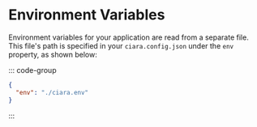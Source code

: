 # Environment Variables

Environment variables for your application are read from a separate file. This file's path is specified in your `ciara.config.json` under the `env` property, as shown below:

::: code-group
```json [ciara.config.json]
{
  "env": "./ciara.env"
}
```
:::
